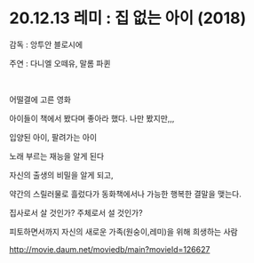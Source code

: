 # 20.12.13 레미 : 집 없는 아이 (2018)

감독 : 앙투안 블로시에

주연 : 다니엘 오떼유, 말롬 파퀸  

<br> 

어떨결에 고른 영화

아이들이 책에서 봤다며 좋아라 했다. 나만 봤지만,,,

 

입양된 아이, 팔려가는 아이

노래 부르는 재능을 알게 된다

자신의 출생의 비밀을 알게 되고,

약간의 스릴러물로 흘렀다가 동화책에서나 가능한 행복한 결말을 맺는다.

 

집사로서 살 것인가?  주체로서 설 것인가?

 

피토하면서까지 자신의 새로운 가족(원숭이,레미)을 위해 희생하는 사람

 

 

http://movie.daum.net/moviedb/main?movieId=126627